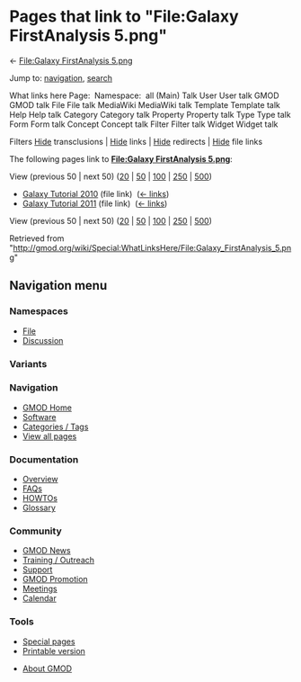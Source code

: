<div id="mw-page-base" class="noprint">

</div>

<div id="mw-head-base" class="noprint">

</div>

<div id="content" class="mw-body" role="main">

<span id="top"></span>

<div id="mw-js-message" style="display:none;">

</div>



# <span dir="auto">Pages that link to "File:Galaxy FirstAnalysis 5.png"</span>

<div id="bodyContent">

<div id="contentSub">

← [File:Galaxy FirstAnalysis
5.png](/wiki/File:Galaxy_FirstAnalysis_5.png "File:Galaxy FirstAnalysis 5.png")

</div>

<div id="jump-to-nav" class="mw-jump">

Jump to: [navigation](#mw-navigation), [search](#p-search)

</div>

<div id="mw-content-text">

What links here Page:  Namespace:  all (Main) Talk User User talk GMOD
GMOD talk File File talk MediaWiki MediaWiki talk Template Template talk
Help Help talk Category Category talk Property Property talk Type Type
talk Form Form talk Concept Concept talk Filter Filter talk Widget
Widget talk

Filters
[Hide](/mediawiki/index.php?title=Special:WhatLinksHere/File:Galaxy_FirstAnalysis_5.png&hidetrans=1 "Special:WhatLinksHere/File:Galaxy FirstAnalysis 5.png")
transclusions \|
[Hide](/mediawiki/index.php?title=Special:WhatLinksHere/File:Galaxy_FirstAnalysis_5.png&hidelinks=1 "Special:WhatLinksHere/File:Galaxy FirstAnalysis 5.png")
links \|
[Hide](/mediawiki/index.php?title=Special:WhatLinksHere/File:Galaxy_FirstAnalysis_5.png&hideredirs=1 "Special:WhatLinksHere/File:Galaxy FirstAnalysis 5.png")
redirects \|
[Hide](/mediawiki/index.php?title=Special:WhatLinksHere/File:Galaxy_FirstAnalysis_5.png&hideimages=1 "Special:WhatLinksHere/File:Galaxy FirstAnalysis 5.png")
file links

The following pages link to **[File:Galaxy FirstAnalysis
5.png](/wiki/File:Galaxy_FirstAnalysis_5.png "File:Galaxy FirstAnalysis 5.png")**:

View (previous 50 \| next 50)
([20](/mediawiki/index.php?title=Special:WhatLinksHere/File:Galaxy_FirstAnalysis_5.png&limit=20 "Special:WhatLinksHere/File:Galaxy FirstAnalysis 5.png")
\|
[50](/mediawiki/index.php?title=Special:WhatLinksHere/File:Galaxy_FirstAnalysis_5.png&limit=50 "Special:WhatLinksHere/File:Galaxy FirstAnalysis 5.png")
\|
[100](/mediawiki/index.php?title=Special:WhatLinksHere/File:Galaxy_FirstAnalysis_5.png&limit=100 "Special:WhatLinksHere/File:Galaxy FirstAnalysis 5.png")
\|
[250](/mediawiki/index.php?title=Special:WhatLinksHere/File:Galaxy_FirstAnalysis_5.png&limit=250 "Special:WhatLinksHere/File:Galaxy FirstAnalysis 5.png")
\|
[500](/mediawiki/index.php?title=Special:WhatLinksHere/File:Galaxy_FirstAnalysis_5.png&limit=500 "Special:WhatLinksHere/File:Galaxy FirstAnalysis 5.png"))

- [Galaxy Tutorial
  2010](/wiki/Galaxy_Tutorial_2010 "Galaxy Tutorial 2010") (file link) ‎
  <span class="mw-whatlinkshere-tools">([←
  links](/mediawiki/index.php?title=Special:WhatLinksHere&target=Galaxy+Tutorial+2010 "Special:WhatLinksHere"))</span>
- [Galaxy Tutorial
  2011](/wiki/Galaxy_Tutorial_2011 "Galaxy Tutorial 2011") (file link) ‎
  <span class="mw-whatlinkshere-tools">([←
  links](/mediawiki/index.php?title=Special:WhatLinksHere&target=Galaxy+Tutorial+2011 "Special:WhatLinksHere"))</span>

View (previous 50 \| next 50)
([20](/mediawiki/index.php?title=Special:WhatLinksHere/File:Galaxy_FirstAnalysis_5.png&limit=20 "Special:WhatLinksHere/File:Galaxy FirstAnalysis 5.png")
\|
[50](/mediawiki/index.php?title=Special:WhatLinksHere/File:Galaxy_FirstAnalysis_5.png&limit=50 "Special:WhatLinksHere/File:Galaxy FirstAnalysis 5.png")
\|
[100](/mediawiki/index.php?title=Special:WhatLinksHere/File:Galaxy_FirstAnalysis_5.png&limit=100 "Special:WhatLinksHere/File:Galaxy FirstAnalysis 5.png")
\|
[250](/mediawiki/index.php?title=Special:WhatLinksHere/File:Galaxy_FirstAnalysis_5.png&limit=250 "Special:WhatLinksHere/File:Galaxy FirstAnalysis 5.png")
\|
[500](/mediawiki/index.php?title=Special:WhatLinksHere/File:Galaxy_FirstAnalysis_5.png&limit=500 "Special:WhatLinksHere/File:Galaxy FirstAnalysis 5.png"))

</div>

<div class="printfooter">

Retrieved from
"<http://gmod.org/wiki/Special:WhatLinksHere/File:Galaxy_FirstAnalysis_5.png>"

</div>

<div id="catlinks" class="catlinks catlinks-allhidden">

</div>

<div class="visualClear">

</div>

</div>

</div>

<div id="mw-navigation">

## Navigation menu

<div id="mw-head">



<div id="left-navigation">

<div id="p-namespaces" class="vectorTabs" role="navigation"
aria-labelledby="p-namespaces-label">

### Namespaces

- <span id="ca-nstab-image"><a href="/wiki/File:Galaxy_FirstAnalysis_5.png" accesskey="c"
  title="View the file page [c]">File</a></span>
- <span id="ca-talk"><a
  href="/mediawiki/index.php?title=File_talk:Galaxy_FirstAnalysis_5.png&amp;action=edit&amp;redlink=1"
  accesskey="t"
  title="Discussion about the content page [t]">Discussion</a></span>

</div>

<div id="p-variants" class="vectorMenu emptyPortlet" role="navigation"
aria-labelledby="p-variants-label">

### 

### Variants[](#)

<div class="menu">

</div>

</div>

</div>

<div id="right-navigation">





</div>



</div>

</div>

</div>

<div id="mw-panel">

<div id="p-logo" role="banner">

<a href="/wiki/Main_Page"
style="background-image: url(http://gmod.org/images/GMOD-cogs.png);"
title="Visit the main page"></a>

</div>

<div id="p-Navigation" class="portal" role="navigation"
aria-labelledby="p-Navigation-label">

### Navigation

<div class="body">

- <span id="n-GMOD-Home">[GMOD Home](/wiki/Main_Page)</span>
- <span id="n-Software">[Software](/wiki/GMOD_Components)</span>
- <span id="n-Categories-.2F-Tags">[Categories /
  Tags](/wiki/Categories)</span>
- <span id="n-View-all-pages">[View all
  pages](/wiki/Special:AllPages)</span>

</div>

</div>

<div id="p-Documentation" class="portal" role="navigation"
aria-labelledby="p-Documentation-label">

### Documentation

<div class="body">

- <span id="n-Overview">[Overview](/wiki/Overview)</span>
- <span id="n-FAQs">[FAQs](/wiki/Category:FAQ)</span>
- <span id="n-HOWTOs">[HOWTOs](/wiki/Category:HOWTO)</span>
- <span id="n-Glossary">[Glossary](/wiki/Glossary)</span>

</div>

</div>

<div id="p-Community" class="portal" role="navigation"
aria-labelledby="p-Community-label">

### Community

<div class="body">

- <span id="n-GMOD-News">[GMOD News](/wiki/GMOD_News)</span>
- <span id="n-Training-.2F-Outreach">[Training /
  Outreach](/wiki/Training_and_Outreach)</span>
- <span id="n-Support">[Support](/wiki/Support)</span>
- <span id="n-GMOD-Promotion">[GMOD
  Promotion](/wiki/GMOD_Promotion)</span>
- <span id="n-Meetings">[Meetings](/wiki/Meetings)</span>
- <span id="n-Calendar">[Calendar](/wiki/Calendar)</span>

</div>

</div>

<div id="p-tb" class="portal" role="navigation"
aria-labelledby="p-tb-label">

### Tools

<div class="body">

- <span id="t-specialpages"><a href="/wiki/Special:SpecialPages" accesskey="q"
  title="A list of all special pages [q]">Special pages</a></span>
- <span id="t-print"><a
  href="/mediawiki/index.php?title=Special:WhatLinksHere/File:Galaxy_FirstAnalysis_5.png&amp;printable=yes"
  rel="alternate" accesskey="p"
  title="Printable version of this page [p]">Printable version</a></span>

</div>

</div>

</div>

</div>

<div id="footer" role="contentinfo">

- <span id="footer-places-about">[About
  GMOD](/wiki/GMOD:About "GMOD:About")</span>

<!-- -->






</div>
